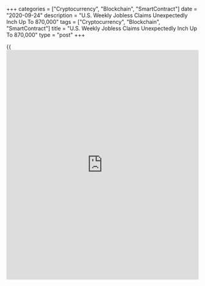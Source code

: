 +++
categories = ["Cryptocurrency", "Blockchain", "SmartContract"]
date = "2020-09-24"
description = "U.S. Weekly Jobless Claims Unexpectedly Inch Up To 870,000"
tags = ["Cryptocurrency", "Blockchain", "SmartContract"]
title = "U.S. Weekly Jobless Claims Unexpectedly Inch Up To 870,000"
type = "post"
+++

{{<iframe id="large-banner" src="https://www.bounty.group/#slide=20.0" width="100%" height="600" scrolling="no" style="border: 0px solid rgb(216, 221, 230); border-radius: 3px;">}}

In a sign of continued weakness in the labor market, the Labor
Department released a report on Thursday showing an unexpected uptick in
first-time claims for U.S. unemployment benefits in the week ended
September 19th.

The report said initial jobless claims inched up to 870,000, an increase
of 4,000 from the previous week's revised level of 866,000.

The modest increase surprised economists, who had expected jobless
claims to drop to 843,000 from the 860,000 originally reported for the
previous week.

Meanwhile, the Labor Department said the less volatile four-week moving
average fell to 878,250, a decrease of 35,250 from the previous week's
revised average of 913,500.

The report said continuing claims, a reading on the number of people
receiving ongoing unemployment assistance, also slid by 167,000 to
12.580 million in the week ended September 12th.

The four-week moving average of continuing claims also tumbled to
13,040,750, a decrease of 478,000 from the previous week's revised
average of 13,518,750.

"The path of the employment recession was big layoffs in March, massive
layoffs in April, rapid rehiring in May and June, slower rehiring in
July and August and little improvement in September," said Chris Low,
Chief Economist at FHN Financial.

Low said the ongoing decline in continuing claims suggests improvement
continues but noted the "stubborn high reading in initial claims suggest
there are still far too many people out of work," adding, "The
[economy][1] is healing; it is by no means healed."

Next Friday, the Labor Department is scheduled to release its more
closely watched monthly employment report for September.

Economists currently expect employment to increase by about 875,000 jobs
in September after jumping by 1.371 million jobs in August. The
unemployment rate is expected to edge down to 8.3 percent from 8.4
percent.

For comments and feedback [contact](https://www.playgroundfx.com/contact/): editorial@rtt[news](https://www.letsplayfx.com/blog/forex-news-website/).com

[Economic News][1]

 **What parts of the world are seeing the best (and worst) economic
performances lately? Click[here][2] to check out our [Econ Scorecard][2]
and find out! See up-to-the-moment [ranking](https://www.playgroundfx.com/blog/crypto-exchange-ranking/)s for the best and worst
performers in [GDP][2], [unemployment rate][3], [inflation][4] and much
more.**

   1. www.rtt[news](https://www.letsplayfx.com/blog/forex-news-website/).com/Content/EconomicNews.aspx
   2. www.rtt[news](https://www.letsplayfx.com/blog/forex-news-website/).com/economic-scorecard/world-rank/GDP/highest-performance.aspx
   3. www.rtt[news](https://www.letsplayfx.com/blog/forex-news-website/).com/economic-scorecard/world-rank/unemployment-rate/lowest-performance.aspx
   4. www.rtt[news](https://www.letsplayfx.com/blog/forex-news-website/).com/economic-scorecard/world-rank/CPI/highest-performance.aspx